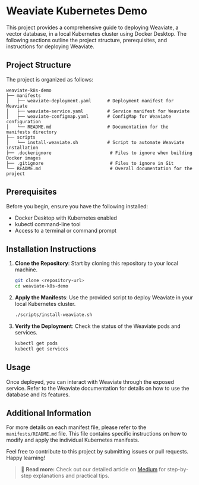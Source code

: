 # Weaviate Kubernetes Demo

This project provides a comprehensive guide to deploying Weaviate, a vector database, in a local Kubernetes cluster using Docker Desktop. The following sections outline the project structure, prerequisites, and instructions for deploying Weaviate.

## Project Structure

The project is organized as follows:

```
weaviate-k8s-demo
├── manifests
│   ├── weaviate-deployment.yaml      # Deployment manifest for Weaviate
│   ├── weaviate-service.yaml         # Service manifest for Weaviate
│   ├── weaviate-configmap.yaml       # ConfigMap for Weaviate configuration
│   └── README.md                     # Documentation for the manifests directory
├── scripts
│   └── install-weaviate.sh           # Script to automate Weaviate installation
├── .dockerignore                      # Files to ignore when building Docker images
├── .gitignore                         # Files to ignore in Git
└── README.md                          # Overall documentation for the project
```

## Prerequisites

Before you begin, ensure you have the following installed:

- Docker Desktop with Kubernetes enabled
- kubectl command-line tool
- Access to a terminal or command prompt

## Installation Instructions

1. **Clone the Repository**: Start by cloning this repository to your local machine.

   ```bash
   git clone <repository-url>
   cd weaviate-k8s-demo
   ```

2. **Apply the Manifests**: Use the provided script to deploy Weaviate in your local Kubernetes cluster.

   ```bash
   ./scripts/install-weaviate.sh
   ```

3. **Verify the Deployment**: Check the status of the Weaviate pods and services.

   ```bash
   kubectl get pods
   kubectl get services
   ```

## Usage

Once deployed, you can interact with Weaviate through the exposed service. Refer to the Weaviate documentation for details on how to use the database and its features.

## Additional Information

For more details on each manifest file, please refer to the `manifests/README.md` file. This file contains specific instructions on how to modify and apply the individual Kubernetes manifests.

Feel free to contribute to this project by submitting issues or pull requests. Happy learning!

> 📖 **Read more:** Check out our detailed article on [Medium](https://medium.com/dummy-link-to-weaviate-k8s-article) for step-by-step explanations and practical tips.

